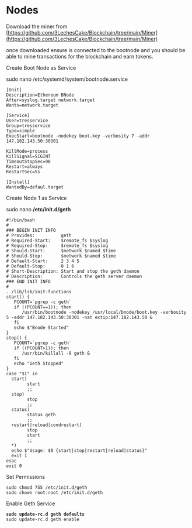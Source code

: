 # Nodes

Download the miner from [https://github.com/3LechesCake/Blockchain/tree/main/Miner](https://github.com/3LechesCake/Blockchain/tree/main/Miner)

once downloaded ensure is connected to the bootnode and you should be able to mine transactions for the blockchain and earn tokens.

Create Boot Node as Service

sudo nano /etc/systemd/system/bootnode.service

```
[Unit]
Description=Ethereum BNode
After=syslog.target network.target
Wants=network.target

[Service]
User=tresservice
Group=tresservice
Type=simple
ExecStart=bootnode -nodekey boot.key -verbosity 7 -addr 147.182.143.50:30301

KillMode=process
KillSignal=SIGINT
TimeoutStopSec=90
Restart=always
RestartSec=5s

[Install]
WantedBy=defaul.target
```

Create Node 1 as Service

sudo nano  **/etc/init.d/geth**



```
#!/bin/bash
#
### BEGIN INIT INFO
# Provides:          geth
# Required-Start:    $remote_fs $syslog
# Required-Stop:     $remote_fs $syslog
# Should-Start:      $network $named $time
# Should-Stop:       $network $named $time
# Default-Start:     2 3 4 5
# Default-Stop:      0 1 6
# Short-Description: Start and stop the geth daemon
# Description:       Controls the geth server daemon
### END INIT INFO
#
. /lib/lsb/init-functions
start() {   
   PCOUNT=`pgrep -c geth`
   if ((PCOUNT==1)); then
      /usr/bin/bootnode -nodekey /usr/local/bnode/boot.key -verbosity 5 -addr 147.182.143.50:30301 -nat extip:147.182.143.50 &
   fi
   echo $"Bnode Started"
}
stop() {
   PCOUNT=`pgrep -c geth`
   if ((PCOUNT>1)); then   
      /usr/bin/killall -9 geth &
   fi
   echo "Geth Stopped"
}
case "$1" in
  start)
        start
        ;;
  stop)
        stop
        ;;
  status)
        status geth
        ;;
  restart|reload|condrestart)
        stop
        start
        ;;
  *)
  echo $"Usage: $0 {start|stop|restart|reload|status}"
  exit 1
esac
exit 0
```



Set Permissions

```
sudo chmod 755 /etc/init.d/geth
sudo chown root:root /etc/init.d/geth
```

Enable Geth Service

<pre><code><strong>sudo update-rc.d geth defaults
</strong>sudo update-rc.d geth enable</code></pre>
